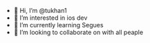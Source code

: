 - 👋 Hi, I’m @tukhan1
- 👀 I’m interested in ios dev
- 🌱 I’m currently learning Segues
- 💞️ I’m looking to collaborate on with all peaple
